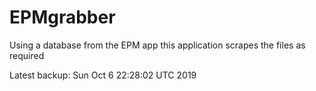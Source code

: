 # EPMgrabber
Using a database from the EPM app this application scrapes the files as required


Latest backup: Sun Oct 6 22:28:02 UTC 2019
